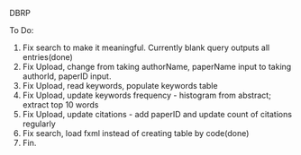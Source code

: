 DBRP<br />

To Do: <br />
1. Fix search to make it meaningful. Currently blank query outputs all entries(done) <br />
2. Fix Upload, change from taking authorName, paperName input to taking authorId, paperID input.<br />
3. Fix Upload, read keywords, populate keywords table<br />
4. Fix Upload, update keywords frequency - histogram from abstract; extract top 10 words<br />
5. Fix Upload, update citations - add paperID and update count of citations regularly<br />
6. Fix search, load fxml instead of creating table by code(done)<br />
7. Fin.<br />
